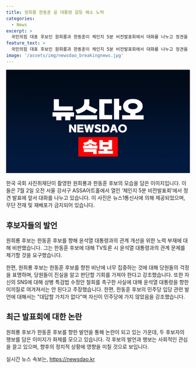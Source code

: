 ```yaml
---
title: 원희룡 한동훈 윤 대통령 갈등 해소 노력
categories:
  - News
excerpt: >
  국민의힘 대표 후보인 원희룡과 한동훈이 체인지 5분 비전발표회에서 대화를 나누고 정견을 밝혔다. 원 후보는 한 후보를 향한 비판에 대해 신뢰 없는 당정관계와 차별화된 부분에 대한 당원들의 걱정을 언급했고, 채상병 특검법 수정안 제안을 철회하라고 한 한 후보를 비난했다. 이에 대해 원 후보는 미끼질로 한 낚시질에 당 대표가 되겠단 사람이 앞장서선 안 된다고 맞불을 놨다.
feature_text: >
  국민의힘 대표 후보인 원희룡과 한동훈이 체인지 5분 비전발표회에서 대화를 나누고 정견을 밝혔다. 원 후보는 한 후보를 향한 비판에 대해 신뢰 없는 당정관계와 차별화된 부분에 대한 당원들의 걱정을 언급했고, 채상병 특검법 수정안 제안을 철회하라고 한 한 후보를 비난했다. 이에 대해 원 후보는 미끼질로 한 낚시질에 당 대표가 되겠단 사람이 앞장서선 안 된다고 맞불을 놨다.
image: '/assets/img/newsdao_breakingnews.jpg'
---
```


<p><img src="/assets/img/newsdao_breakingnews.jpg" alt="firstkoreanews 속보" /></p>

<p>한국 국회 사진취재단이 촬영한 원희룡과 한동훈 후보의 모습을 담은 이미지입니다. 이들은 7월 2일 오전 서울 강서구 ASSA아트홀에서 열린 ‘체인지 5분 비전발표회’에서 정견 발표에 앞서 대화를 나누고 있습니다. 이 사진은 뉴스1통신사에 의해 제공되었으며, 무단 전재 및 재배포가 금지되어 있습니다.</p>

<h2 data-ke-size="size26">후보자들의 발언</h2>

<p data-ke-size="size16">원희룡 후보는 한동훈 후보를 향해 윤석열 대통령과의 관계 개선을 위한 노력 부재에 대해 비판했습니다. 그는 한동훈 후보에 대해 TV토론 시 윤석열 대통령과의 관계 문제를 제기할 것을 요구했습니다.</p>

<p data-ke-size="size16">한편, 원희룡 후보는 한동훈 후보를 향한 비난에 너무 집중하는 것에 대해 당원들의 걱정을 표명하며, 당원들이 진실을 알고 판단할 기회를 가져야 한다고 강조했습니다. 또한 자신의 SNS에 대해 상병 특검법 수정안 철회를 촉구한 사실에 대해 윤석열 대통령을 향한 미끼질로 여겨져서는 안 된다고 주장했습니다. 한편, 한동훈 후보의 민주당 입당 관련 발언에 대해서는 "대답할 가치가 없다"며 자신이 민주당에 가지 않았음을 강조했습니다.</p>

<h2 data-ke-size="size26">최근 발표회에 대한 논란</h2>

<p data-ke-size="size16">원희룡 후보가 한동훈 후보를 향한 발언을 통해 논란이 되고 있는 가운데, 두 후보자의 행보를 담은 이미지가 화제를 모으고 있습니다. 각 후보의 발언과 행보는 사회적인 관심을 끌고 있으며, 향후의 정치적 상황에 영향을 미칠 것으로 보입니다.</p>
실시간 뉴스 속보는, <a href="https://newsdao.kr" rel="dofollow">https://newsdao.kr</a>


